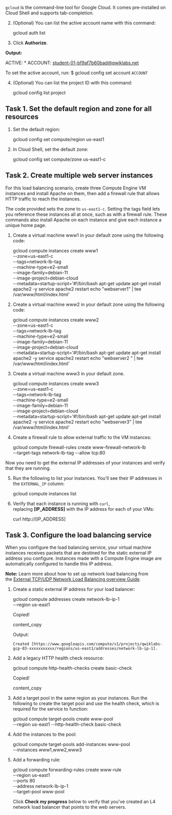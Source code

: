 `gcloud` is the command-line tool for Google Cloud. It comes pre-installed on Cloud Shell and supports tab-completion.

2. (Optional) You can list the active account name with this command:

      gcloud auth list

3. Click **Authorize**.

**Output:**

ACTIVE: *
ACCOUNT: student-01-bf9af7b60bad@qwiklabs.net

To set the active account, run:
    $ gcloud config set account `ACCOUNT`

4. (Optional) You can list the project ID with this command:

   gcloud config list project

## Task 1. Set the default region and zone for all resources

1. Set the default region:
    
    gcloud config set compute/region us-east1
    
    
2. In Cloud Shell, set the default zone:
    
    gcloud config set compute/zone us-east1-c

## Task 2. Create multiple web server instances

For this load balancing scenario, create three Compute Engine VM instances and install Apache on them, then add a firewall rule that allows HTTP traffic to reach the instances.

The code provided sets the zone to `us-east1-c`. Setting the tags field lets you reference these instances all at once, such as with a firewall rule. These commands also install Apache on each instance and give each instance a unique home page.

1. Create a virtual machine www1 in your default zone using the following code:
    
      gcloud compute instances create www1 \
        --zone=us-east1-c \
        --tags=network-lb-tag \
        --machine-type=e2-small \
        --image-family=debian-11 \
        --image-project=debian-cloud \
        --metadata=startup-script='#!/bin/bash
          apt-get update
          apt-get install apache2 -y
         service apache2 restart
          echo "webserver1" | tee /var/www/html/index.html'
    
    
2. Create a virtual machine www2 in your default zone using the following code:
    
      gcloud compute instances create www2 \
        --zone=us-east1-c \
        --tags=network-lb-tag \
        --machine-type=e2-small \
        --image-family=debian-11 \
        --image-project=debian-cloud \
        --metadata=startup-script='#!/bin/bash
          apt-get update
          apt-get install apache2 -y
         service apache2 restart
          echo "webserver2 " | tee /var/www/html/index.html'
    
    
3. Create a virtual machine www3 in your default zone.
    
      gcloud compute instances create www3 \
        --zone=us-east1-c  \
        --tags=network-lb-tag \
        --machine-type=e2-small \
        --image-family=debian-11 \
        --image-project=debian-cloud \
        --metadata=startup-script='#!/bin/bash
          apt-get update
          apt-get install apache2 -y
         service apache2 restart
          echo "webserver3" | tee /var/www/html/index.html'
    
    
4. Create a firewall rule to allow external traffic to the VM instances:
    
    gcloud compute firewall-rules create www-firewall-network-lb \
        --target-tags network-lb-tag --allow tcp:80

Now you need to get the external IP addresses of your instances and verify that they are running.

5. Run the following to list your instances. You'll see their IP addresses in the `EXTERNAL_IP` column:
    
    gcloud compute instances list
    
6. Verify that each instance is running with `curl`, replacing **[IP_ADDRESS]** with the IP address for each of your VMs:
    
    curl http://[IP_ADDRESS]


## Task 3. Configure the load balancing service

When you configure the load balancing service, your virtual machine instances receives packets that are destined for the static external IP address you configure. Instances made with a Compute Engine image are automatically configured to handle this IP address.

**Note:** Learn more about how to set up network load balancing from the [External TCP/UDP Network Load Balancing overview Guide](https://cloud.google.com/compute/docs/load-balancing/network/).

1. Create a static external IP address for your load balancer:
    
    gcloud compute addresses create network-lb-ip-1 \
      --region us-east1
    
    Copied!
    
    content_copy
    
    Output:
    
       Created [https://www.googleapis.com/compute/v1/projects/qwiklabs-gcp-03-xxxxxxxxxxx/regions/us-east1/addresses/network-lb-ip-1].
    
2. Add a legacy HTTP health check resource:
    
    gcloud compute http-health-checks create basic-check
    
    Copied!
    
    content_copy
    
3. Add a target pool in the same region as your instances. Run the following to create the target pool and use the health check, which is required for the service to function:
    
    gcloud compute target-pools create www-pool \
      --region us-east1 --http-health-check basic-check

    
4. Add the instances to the pool:
    
    gcloud compute target-pools add-instances www-pool \
        --instances www1,www2,www3
    
5. Add a forwarding rule:
    
    gcloud compute forwarding-rules create www-rule \
        --region  us-east1 \
        --ports 80 \
        --address network-lb-ip-1 \
        --target-pool www-pool
    

    Click **Check my progress** below to verify that you've created an L4 network load balancer that points to the web servers.
